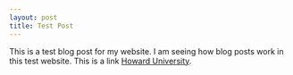 ```yaml
---
layout: post
title: Test Post
---
```


This is a test blog post for my website.  I am seeing how blog posts work in this test website. This is a link [Howard University](howard.edu).
